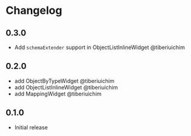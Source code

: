 # Changelog

## 0.3.0

- Add `schemaExtender` support in ObjectListInlineWidget @tiberiuichim

## 0.2.0

- add ObjectByTypeWidget @tiberiuichim
- add ObjectListInlineWidget @tiberiuichim
- add MappingWidget @tiberiuichim

## 0.1.0

- Initial release
